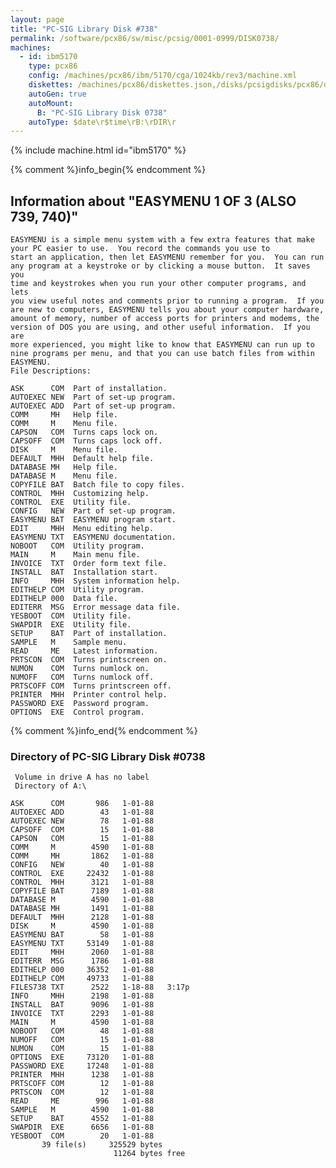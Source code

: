 ```yaml
---
layout: page
title: "PC-SIG Library Disk #738"
permalink: /software/pcx86/sw/misc/pcsig/0001-0999/DISK0738/
machines:
  - id: ibm5170
    type: pcx86
    config: /machines/pcx86/ibm/5170/cga/1024kb/rev3/machine.xml
    diskettes: /machines/pcx86/diskettes.json,/disks/pcsigdisks/pcx86/diskettes.json
    autoGen: true
    autoMount:
      B: "PC-SIG Library Disk 0738"
    autoType: $date\r$time\rB:\rDIR\r
---
```


{% include machine.html id="ibm5170" %}

{% comment %}info_begin{% endcomment %}

## Information about "EASYMENU 1 OF 3 (ALSO 739, 740)"

    EASYMENU is a simple menu system with a few extra features that make
    your PC easier to use.  You record the commands you use to
    start an application, then let EASYMENU remember for you.  You can run
    any program at a keystroke or by clicking a mouse button.  It saves you
    time and keystrokes when you run your other computer programs, and lets
    you view useful notes and comments prior to running a program.  If you
    are new to computers, EASYMENU tells you about your computer hardware,
    amount of memory, number of access ports for printers and modems, the
    version of DOS you are using, and other useful information.  If you are
    more experienced, you might like to know that EASYMENU can run up to
    nine programs per menu, and that you can use batch files from within
    EASYMENU.
    File Descriptions:
    
    ASK      COM  Part of installation.
    AUTOEXEC NEW  Part of set-up program.
    AUTOEXEC ADD  Part of set-up program.
    COMM     MH   Help file.
    COMM     M    Menu file.
    CAPSON   COM  Turns caps lock on.
    CAPSOFF  COM  Turns caps lock off.
    DISK     M    Menu file.
    DEFAULT  MHH  Default help file.
    DATABASE MH   Help file.
    DATABASE M    Menu file.
    COPYFILE BAT  Batch file to copy files.
    CONTROL  MHH  Customizing help.
    CONTROL  EXE  Utility file.
    CONFIG   NEW  Part of set-up program.
    EASYMENU BAT  EASYMENU program start.
    EDIT     MHH  Menu editing help.
    EASYMENU TXT  EASYMENU documentation.
    NOBOOT   COM  Utility program.
    MAIN     M    Main menu file.
    INVOICE  TXT  Order form text file.
    INSTALL  BAT  Installation start.
    INFO     MHH  System information help.
    EDITHELP COM  Utility program.
    EDITHELP 000  Data file.
    EDITERR  MSG  Error message data file.
    YESBOOT  COM  Utility file.
    SWAPDIR  EXE  Utility file.
    SETUP    BAT  Part of installation.
    SAMPLE   M    Sample menu.
    READ     ME   Latest information.
    PRTSCON  COM  Turns printscreen on.
    NUMON    COM  Turns numlock on.
    NUMOFF   COM  Turns numlock off.
    PRTSCOFF COM  Turns printscreen off.
    PRINTER  MHH  Printer control help.
    PASSWORD EXE  Password program.
    OPTIONS  EXE  Control program.
{% comment %}info_end{% endcomment %}


### Directory of PC-SIG Library Disk #0738

     Volume in drive A has no label
     Directory of A:\

    ASK      COM       986   1-01-88
    AUTOEXEC ADD        43   1-01-88
    AUTOEXEC NEW        78   1-01-88
    CAPSOFF  COM        15   1-01-88
    CAPSON   COM        15   1-01-88
    COMM     M        4590   1-01-88
    COMM     MH       1862   1-01-88
    CONFIG   NEW        40   1-01-88
    CONTROL  EXE     22432   1-01-88
    CONTROL  MHH      3121   1-01-88
    COPYFILE BAT      7189   1-01-88
    DATABASE M        4590   1-01-88
    DATABASE MH       1491   1-01-88
    DEFAULT  MHH      2128   1-01-88
    DISK     M        4590   1-01-88
    EASYMENU BAT        58   1-01-88
    EASYMENU TXT     53149   1-01-88
    EDIT     MHH      2060   1-01-88
    EDITERR  MSG      1786   1-01-88
    EDITHELP 000     36352   1-01-88
    EDITHELP COM     49733   1-01-88
    FILES738 TXT      2522   1-18-88   3:17p
    INFO     MHH      2198   1-01-88
    INSTALL  BAT      9096   1-01-88
    INVOICE  TXT      2293   1-01-88
    MAIN     M        4590   1-01-88
    NOBOOT   COM        48   1-01-88
    NUMOFF   COM        15   1-01-88
    NUMON    COM        15   1-01-88
    OPTIONS  EXE     73120   1-01-88
    PASSWORD EXE     17248   1-01-88
    PRINTER  MHH      1238   1-01-88
    PRTSCOFF COM        12   1-01-88
    PRTSCON  COM        12   1-01-88
    READ     ME        996   1-01-88
    SAMPLE   M        4590   1-01-88
    SETUP    BAT      4552   1-01-88
    SWAPDIR  EXE      6656   1-01-88
    YESBOOT  COM        20   1-01-88
           39 file(s)     325529 bytes
                           11264 bytes free

